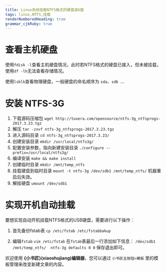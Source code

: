 ```yaml
---
title: Linux系统挂载NTFS格式的硬盘或U盘
tags: linux,NTFS,挂载
renderNumberedHeading: true
grammar_cjkRuby: true
---
```

# 查看主机硬盘
使用`fdisk -l`查看主机硬盘情况，此时若NTFS格式的硬盘已接入，但未被挂载，使用`df -lh`无法查看存储情况。

使用`lsblk`查看物理硬盘，一般硬盘的命名顺序为 `sda`、`sdb `...

# 安装 NTFS-3G
1. 下载源码压缩包
	`wget http://tuxera.com/opensource/ntfs-3g_ntfsprogs-2017.3.23.tgz`
2. 解压
	`tar -zxvf ntfs-3g_ntfsprogs-2017.3.23.tgz`
3. 进入源码目录
	`cd ntfs-3g_ntfsprogs-2017.3.23/`
4. 创建安装目录
	`mkdir /usr/local/ntfs3g/`
5. 配置安装参数，指向新建安装目录
	`./configure --prefix=/usr/local/ntfs3g/`
6. 编译安装
	`make && make install`
7. 创建临时目录
	`mkdir /mnt/temp_ntfs`
8. 挂载硬盘到临时目录
	   `mount -t ntfs-3g /dev/sdb1 /mnt/temp_ntfs/`
	   机器重启后失效。
9. 解挂硬盘
	  `umount /dev/sdb1`
	  
# 实现开机自动挂载

要想实现自动开机挂载NTFS格式的USB硬盘，需要进行以下操作：

1. 首先备份fstab表
	`cp /etc/fstab /etc/fstabbakup`

2. 编辑`fstab`
	`vim /etc/fstab`
	在`fstab`表最后一行添加如下信息：
	`/dev/sdb1  /mnt/temp_ntfs/  ntfs-3g defaults 0 0`
	保存退出即可。

欢迎使用 **{小书匠}(xiaoshujiang)编辑器**，您可以通过 `小书匠主按钮>模板` 里的模板管理来改变新建文章的内容。